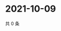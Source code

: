 # 2021-10-09

共 0 条

<!-- BEGIN -->
<!-- 最后更新时间 Sat Oct 09 2021 01:20:28 GMT+0800 (China Standard Time) -->

<!-- END -->
